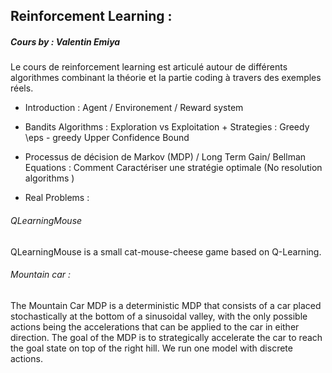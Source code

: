 ## Reinforcement Learning   :

##### Cours by : Valentin Emiya


Le cours de reinforcement learning est articulé autour  de différents algorithmes combinant la théorie et la partie coding à travers des exemples réels.

- Introduction : Agent / Environement / Reward system

- Bandits Algorithms : Exploration vs Exploitation + Strategies : Greedy \eps - greedy Upper Confidence Bound

- Processus de décision de Markov (MDP) / Long Term Gain/ Bellman Equations : Comment Caractériser une stratégie optimale (No resolution algorithms )


- Real Problems : 

###### QLearningMouse
QLearningMouse is a small cat-mouse-cheese game based on Q-Learning.

###### Mountain car : 

The Mountain Car MDP is a deterministic MDP that consists of a car placed stochastically at the bottom of a sinusoidal valley, with the only possible actions being the accelerations that can be applied to the car in either direction. The goal of the MDP is to strategically accelerate the car to reach the goal state on top of the right hill.  We run one model with discrete actions.








